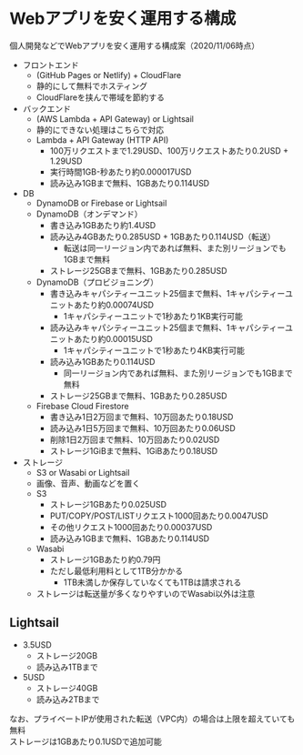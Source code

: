 # Webアプリを安く運用する構成

個人開発などでWebアプリを安く運用する構成案（2020/11/06時点）

- フロントエンド
    - (GitHub Pages or Netlify) + CloudFlare
    - 静的にして無料でホスティング
    - CloudFlareを挟んで帯域を節約する
- バックエンド
    - (AWS Lambda + API Gateway) or Lightsail
    - 静的にできない処理はこちらで対応
    - Lambda + API Gateway (HTTP API)
        - 100万リクエストまで1.29USD、100万リクエストあたり0.2USD + 1.29USD
        - 実行時間1GB-秒あたり約0.000017USD
        - 読み込み1GBまで無料、1GBあたり0.114USD
- DB
    - DynamoDB or Firebase or Lightsail
    - DynamoDB（オンデマンド）
        - 書き込み1GBあたり約1.4USD
        - 読み込み4GBあたり0.285USD + 1GBあたり0.114USD（転送）
            - 転送は同一リージョン内であれば無料、また別リージョンでも1GBまで無料
        - ストレージ25GBまで無料、1GBあたり0.285USD
    - DynamoDB（プロビジョニング）
        - 書き込みキャパシティーユニット25個まで無料、1キャパシティーユニットあたり約0.00074USD
            - 1キャパシティーユニットで1秒あたり1KB実行可能
        - 読み込みキャパシティーユニット25個まで無料、1キャパシティーユニットあたり約0.00015USD
            - 1キャパシティーユニットで1秒あたり4KB実行可能
        - 読み込み1GBあたり0.114USD
            - 同一リージョン内であれば無料、また別リージョンでも1GBまで無料
        - ストレージ25GBまで無料、1GBあたり0.285USD
    - Firebase Cloud Firestore
        - 書き込み1日2万回まで無料、10万回あたり0.18USD
        - 読み込み1日5万回まで無料、10万回あたり0.06USD
        - 削除1日2万回まで無料、10万回あたり0.02USD
        - ストレージ1GiBまで無料、1GiBあたり0.18USD
- ストレージ
    - S3 or Wasabi or Lightsail
    - 画像、音声、動画などを置く
    - S3
        - ストレージ1GBあたり0.025USD
        - PUT/COPY/POST/LISTリクエスト1000回あたり0.0047USD
        - その他リクエスト1000回あたり0.00037USD
        - 読み込み1GBまで無料、1GBあたり0.114USD
    - Wasabi
        - ストレージ1GBあたり約0.79円
        - ただし最低利用料として1TB分かかる
            - 1TB未満しか保存していなくても1TBは請求される
    - ストレージは転送量が多くなりやすいのでWasabi以外は注意


## Lightsail

- 3.5USD
    - ストレージ20GB
    - 読み込み1TBまで
- 5USD
    - ストレージ40GB
    - 読み込み2TBまで

なお、プライベートIPが使用された転送（VPC内）の場合は上限を超えていても無料  
ストレージは1GBあたり0.1USDで追加可能

